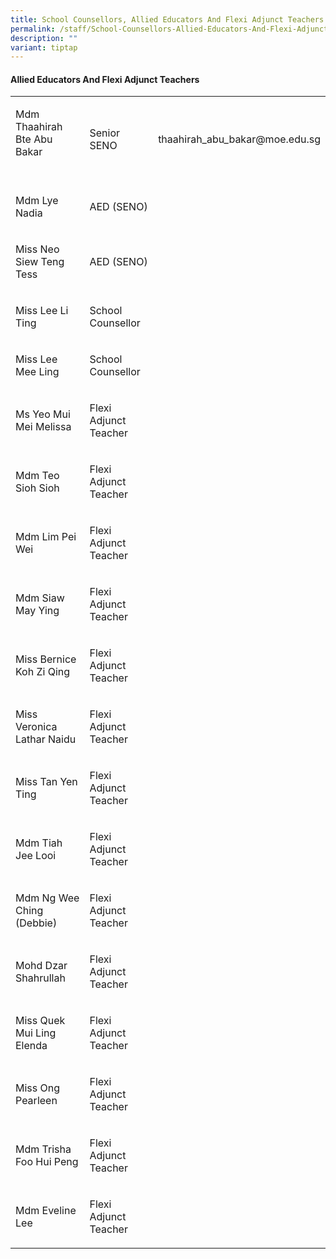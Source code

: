 ```yaml
---
title: School Counsellors, Allied Educators And Flexi Adjunct Teachers
permalink: /staff/School-Counsellors-Allied-Educators-And-Flexi-Adjunct-Teachers/
description: ""
variant: tiptap
---
```

<h4><strong>Allied Educators And Flexi Adjunct Teachers</strong></h4><table><tbody><tr><td rowspan="1" colspan="1"><p>Mdm Thaahirah Bte Abu Bakar<br><br></p></td><td rowspan="1" colspan="1"><p>Senior SENO</p></td><td rowspan="1" colspan="1"><p>thaahirah_abu_bakar@moe.edu.sg</p></td></tr><tr><td rowspan="1" colspan="1"><p>Mdm Lye Nadia<br></p></td><td rowspan="1" colspan="1"><p>AED (SENO)</p></td><td rowspan="1" colspan="1"><p></p></td></tr><tr><td rowspan="1" colspan="1"><p>Miss Neo Siew Teng Tess <br></p></td><td rowspan="1" colspan="1"><p>AED (SENO)</p></td><td rowspan="1" colspan="1"><p></p></td></tr><tr><td rowspan="1" colspan="1"><p>Miss Lee Li Ting <br></p></td><td rowspan="1" colspan="1"><p>School Counsellor</p></td><td rowspan="1" colspan="1"><p></p></td></tr><tr><td rowspan="1" colspan="1"><p>Miss Lee Mee Ling <br></p></td><td rowspan="1" colspan="1"><p>School Counsellor</p></td><td rowspan="1" colspan="1"><p></p></td></tr><tr><td rowspan="1" colspan="1"><p>Ms Yeo Mui Mei Melissa</p></td><td rowspan="1" colspan="1"><p>Flexi Adjunct Teacher</p></td><td rowspan="1" colspan="1"><p></p></td></tr><tr><td rowspan="1" colspan="1"><p>Mdm Teo Sioh Sioh</p></td><td rowspan="1" colspan="1"><p>Flexi Adjunct Teacher</p></td><td rowspan="1" colspan="1"><p></p></td></tr><tr><td rowspan="1" colspan="1"><p>Mdm Lim Pei Wei</p></td><td rowspan="1" colspan="1"><p>Flexi Adjunct Teacher</p></td><td rowspan="1" colspan="1"><p></p></td></tr><tr><td rowspan="1" colspan="1"><p>Mdm Siaw May Ying</p></td><td rowspan="1" colspan="1"><p>Flexi Adjunct Teacher</p></td><td rowspan="1" colspan="1"><p></p></td></tr><tr><td rowspan="1" colspan="1"><p>Miss Bernice Koh Zi Qing</p></td><td rowspan="1" colspan="1"><p>Flexi Adjunct Teacher</p></td><td rowspan="1" colspan="1"><p></p></td></tr><tr><td rowspan="1" colspan="1"><p>Miss Veronica Lathar Naidu</p></td><td rowspan="1" colspan="1"><p>Flexi Adjunct Teacher</p></td><td rowspan="1" colspan="1"><p></p></td></tr><tr><td rowspan="1" colspan="1"><p>Miss Tan Yen Ting</p></td><td rowspan="1" colspan="1"><p>Flexi Adjunct Teacher</p></td><td rowspan="1" colspan="1"><p></p></td></tr><tr><td rowspan="1" colspan="1"><p>Mdm Tiah Jee Looi</p></td><td rowspan="1" colspan="1"><p>Flexi Adjunct Teacher</p></td><td rowspan="1" colspan="1"><p></p></td></tr><tr><td rowspan="1" colspan="1"><p>Mdm Ng Wee Ching (Debbie)</p></td><td rowspan="1" colspan="1"><p>Flexi Adjunct Teacher</p></td><td rowspan="1" colspan="1"><p></p></td></tr><tr><td rowspan="1" colspan="1"><p>Mohd Dzar Shahrullah</p></td><td rowspan="1" colspan="1"><p>Flexi Adjunct Teacher</p></td><td rowspan="1" colspan="1"><p></p></td></tr><tr><td rowspan="1" colspan="1"><p>Miss Quek Mui Ling Elenda</p></td><td rowspan="1" colspan="1"><p>Flexi Adjunct Teacher</p></td><td rowspan="1" colspan="1"><p></p></td></tr><tr><td rowspan="1" colspan="1"><p>Miss Ong Pearleen</p></td><td rowspan="1" colspan="1"><p>Flexi Adjunct Teacher</p></td><td rowspan="1" colspan="1"><p></p></td></tr><tr><td rowspan="1" colspan="1"><p>Mdm Trisha Foo Hui Peng</p></td><td rowspan="1" colspan="1"><p>Flexi Adjunct Teacher</p></td><td rowspan="1" colspan="1"><p></p></td></tr><tr><td rowspan="1" colspan="1"><p>Mdm Eveline Lee</p></td><td rowspan="1" colspan="1"><p>Flexi Adjunct Teacher</p></td><td rowspan="1" colspan="1"><p></p></td></tr></tbody></table><p></p>